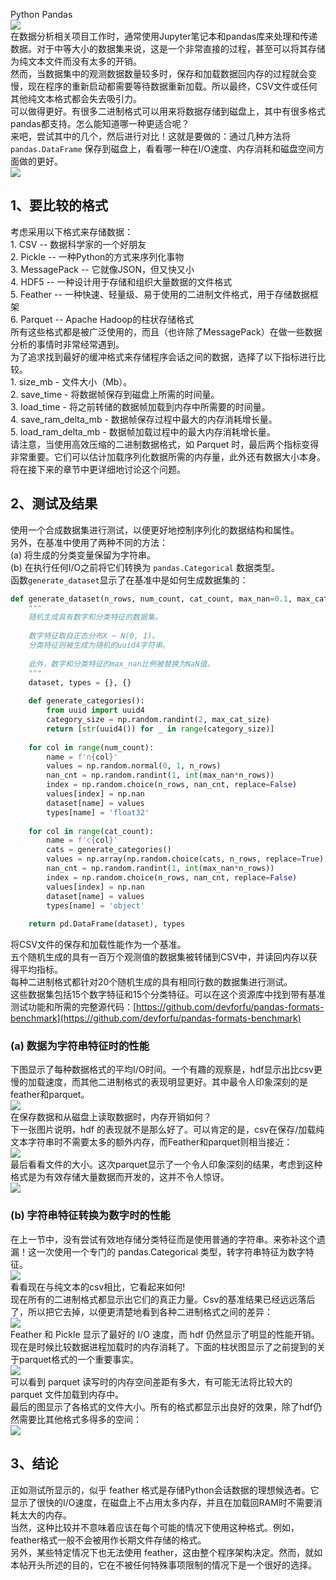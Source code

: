 Python Pandas<br />![](./img/1638534858007-09631056-7358-4782-8a52-9e3267d05e3c.webp)<br />在数据分析相关项目工作时，通常使用Jupyter笔记本和pandas库来处理和传递数据。对于中等大小的数据集来说，这是一个非常直接的过程，甚至可以将其存储为纯文本文件而没有太多的开销。<br />然而，当数据集中的观测数据数量较多时，保存和加载数据回内存的过程就会变慢，现在程序的重新启动都需要等待数据重新加载。所以最终，CSV文件或任何其他纯文本格式都会失去吸引力。<br />可以做得更好。有很多二进制格式可以用来将数据存储到磁盘上，其中有很多格式pandas都支持。怎么能知道哪一种更适合呢？<br />来吧，尝试其中的几个，然后进行对比！这就是要做的：通过几种方法将 `pandas.DataFrame` 保存到磁盘上，看看哪一种在I/O速度、内存消耗和磁盘空间方面做的更好。<br />![](./img/1638534857824-7c1a352b-2e62-4711-aec7-cc7990c71003.webp)
<a name="CBWNf"></a>
## 1、要比较的格式
考虑采用以下格式来存储数据：<br />1. CSV -- 数据科学家的一个好朋友<br />2. Pickle -- 一种Python的方式来序列化事物<br />3. MessagePack -- 它就像JSON，但又快又小<br />4. HDF5 -- 一种设计用于存储和组织大量数据的文件格式<br />5. Feather -- 一种快速、轻量级、易于使用的二进制文件格式，用于存储数据框架<br />6. Parquet -- Apache Hadoop的柱状存储格式<br />所有这些格式都是被广泛使用的，而且（也许除了MessagePack）在做一些数据分析的事情时非常经常遇到。<br />为了追求找到最好的缓冲格式来存储程序会话之间的数据，选择了以下指标进行比较。<br />1. size_mb - 文件大小（Mb）。<br />2. save_time - 将数据帧保存到磁盘上所需的时间量。<br />3. load_time - 将之前转储的数据帧加载到内存中所需要的时间量。<br />4. save_ram_delta_mb - 数据帧保存过程中最大的内存消耗增长量。<br />5. load_ram_delta_mb - 数据帧加载过程中的最大内存消耗增长量。<br />请注意，当使用高效压缩的二进制数据格式，如 Parquet 时，最后两个指标变得非常重要。它们可以估计加载序列化数据所需的内存量，此外还有数据大小本身。将在接下来的章节中更详细地讨论这个问题。
<a name="FvoSp"></a>
## 2、测试及结果
使用一个合成数据集进行测试，以便更好地控制序列化的数据结构和属性。<br />另外，在基准中使用了两种不同的方法：<br />(a) 将生成的分类变量保留为字符串。<br />(b) 在执行任何I/O之前将它们转换为 `pandas.Categorical` 数据类型。<br />函数`generate_dataset`显示了在基准中是如何生成数据集的：
```python
def generate_dataset(n_rows, num_count, cat_count, max_nan=0.1, max_cat_size=100):
    """
    随机生成具有数字和分类特征的数据集。
    
    数字特征取自正态分布X ~ N(0, 1)。
    分类特征则被生成为随机的uuid4字符串。
    
    此外，数字和分类特征的max_nan比例被替换为NaN值。
    """
    dataset, types = {}, {}
    
    def generate_categories():
        from uuid import uuid4
        category_size = np.random.randint(2, max_cat_size)
        return [str(uuid4()) for _ in range(category_size)]
    
    for col in range(num_count):
        name = f'n{col}'
        values = np.random.normal(0, 1, n_rows)
        nan_cnt = np.random.randint(1, int(max_nan*n_rows))
        index = np.random.choice(n_rows, nan_cnt, replace=False)
        values[index] = np.nan
        dataset[name] = values
        types[name] = 'float32'
        
    for col in range(cat_count):
        name = f'c{col}'
        cats = generate_categories()
        values = np.array(np.random.choice(cats, n_rows, replace=True), dtype=object)
        nan_cnt = np.random.randint(1, int(max_nan*n_rows))
        index = np.random.choice(n_rows, nan_cnt, replace=False)
        values[index] = np.nan
        dataset[name] = values
        types[name] = 'object'
    
    return pd.DataFrame(dataset), types
```
将CSV文件的保存和加载性能作为一个基准。<br />五个随机生成的具有一百万个观测值的数据集被转储到CSV中，并读回内存以获得平均指标。<br />每种二进制格式都针对20个随机生成的具有相同行数的数据集进行测试。<br />这些数据集包括15个数字特征和15个分类特征。可以在这个资源库中找到带有基准测试功能和所需的完整源代码：[https://github.com/devforfu/pandas-formats-benchmark](https://github.com/devforfu/pandas-formats-benchmark)
<a name="r4sMK"></a>
### (a) 数据为字符串特征时的性能
下图显示了每种数据格式的平均I/O时间。一个有趣的观察是，hdf显示出比csv更慢的加载速度，而其他二进制格式的表现明显更好。其中最令人印象深刻的是feather和parquet。<br />![](./img/1638534857996-742375ca-3f3f-4700-9712-b9992f0322bc.webp)<br />在保存数据和从磁盘上读取数据时，内存开销如何？<br />下一张图片说明，hdf 的表现就不是那么好了。可以肯定的是，csv在保存/加载纯文本字符串时不需要太多的额外内存，而Feather和parquet则相当接近：<br />![](./img/1638534857912-a816984b-fb3c-44c2-91aa-961a0d3086cd.webp)<br />最后看看文件的大小。这次parquet显示了一个令人印象深刻的结果，考虑到这种格式是为有效存储大量数据而开发的，这并不令人惊讶。<br />![](./img/1638534857819-db454c27-6620-4e27-b213-dd87ae28edc3.webp)
<a name="qRQ6C"></a>
### (b) 字符串特征转换为数字时的性能
在上一节中，没有尝试有效地存储分类特征而是使用普通的字符串。来弥补这个遗漏！这一次使用一个专门的 pandas.Categorical 类型，转字符串特征为数字特征。<br />![](./img/1638534858168-0f86b132-896f-4005-ab9e-c6b490e08023.webp)<br />看看现在与纯文本的csv相比，它看起来如何!<br />现在所有的二进制格式都显示出它们的真正力量。Csv的基准结果已经远远落后了，所以把它去掉，以便更清楚地看到各种二进制格式之间的差异：<br />![](./img/1638534858267-f82204c9-af3b-4167-8a22-53a1c3f54735.webp)<br />Feather 和 Pickle 显示了最好的 I/O 速度，而 hdf 仍然显示了明显的性能开销。<br />现在是时候比较数据进程加载时的内存消耗了。下面的柱状图显示了之前提到的关于parquet格式的一个重要事实。<br />![](./img/1638534858716-c7a7a337-b3a0-4703-a04d-856f77b518e9.webp)<br />可以看到 parquet 读写时的内存空间差距有多大，有可能无法将比较大的 parquet 文件加载到内存中。<br />最后的图显示了各格式的文件大小。所有的格式都显示出良好的效果，除了hdf仍然需要比其他格式多得多的空间：<br />![](./img/1638534858525-b4208b8e-2fdd-44a2-8a9e-43091583ba5b.webp)
<a name="jVCC9"></a>
## 3、结论
正如测试所显示的，似乎 feather 格式是存储Python会话数据的理想候选者。它显示了很快的I/O速度，在磁盘上不占用太多内存，并且在加载回RAM时不需要消耗太大的内存。<br />当然，这种比较并不意味着应该在每个可能的情况下使用这种格式。例如，feather格式一般不会被用作长期文件存储的格式。<br />另外，某些特定情况下也无法使用 feather，这由整个程序架构决定。然而，就如本帖开头所述的目的，它在不被任何特殊事项限制的情况下是一个很好的选择。
